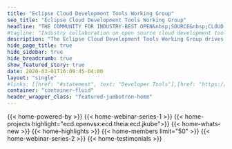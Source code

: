 ```yaml
---
title: "Eclipse Cloud Development Tools Working Group"
seo_title: "Eclipse Cloud Development Tools Working Group"
headline: "THE COMMUNITY FOR INDUSTRY-BEST OPEN&nbsp;SOURCE&nbsp;CLOUD DEVELOPMENT TOOLS"
#tagline: "Industry collaboration on open source cloud development tools "
description: "The Eclipse Cloud Development Tools Working Group drives the evolution and broad adoption of de facto standards for cloud development tools, including language support, extensions, and developer workspace definition."
hide_page_title: true
hide_sidebar: true
hide_breadcrumb: true
show_featured_story: true
date: 2020-03-01T16:09:45-04:00
layout: "single"
#links: [[href: "#statement", text: "Developer Tools"],[href: "https://accounts.eclipse.org/contact/membership/ecdtools", text: "Become a member"],[href: "https://accounts.eclipse.org/mailing-list/ecd-tools-wg", text: "Join our Mailing List"]]
container: "container-fluid"
header_wrapper_class: "featured-jumbotron-home"
---
```

{{< home-powered-by >}}
{{< home-webinar-series-1 >}}
{{< home-projects highlight="ecd.openvsx:ecd.theia:ecd.jkube">}}
{{< home-whats-new >}}
{{< home-highlights >}}
{{< home-members limit="50" >}}
{{< home-webinar-series-2 >}}
{{< home-testimonials >}}